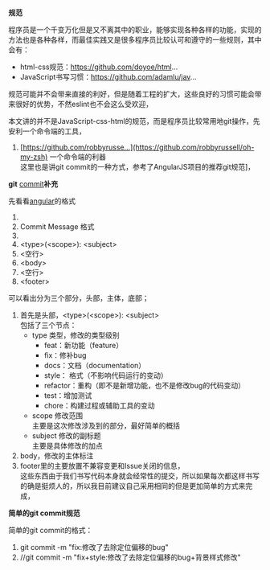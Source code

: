 **规范**

程序员是一个千变万化但是又不离其中的职业，能够实现各种各样的功能，实现的方法也是各种各样，而最佳实践又是很多程序员比较认可和遵守的一些规则，其中会有：

-   html-css规范：https://github.com/doyoe/html...
-   JavaScript书写习惯：https://github.com/adamlu/jav...

规范可能并不会带来直接的利好，但是随着工程的扩大，这些良好的习惯可能会带来很好的优势，不然eslint也不会这么受欢迎，

本文讲的并不是JavaScript-css-html的规范，而是程序员比较常用地git操作，先安利一个命令端的工具，

1.  [https://github.com/robbyrusse...](https://github.com/robbyrussell/oh-my-zsh) 一个命令端的利器  
    这里也是讲git commit的一种方式，参考了AngularJS项目的推荐git规范]，

**git** [commit](https://so.csdn.net/so/search?q=commit&spm=1001.2101.3001.7020)**补充**

先看看[angular](https://so.csdn.net/so/search?q=angular&spm=1001.2101.3001.7020)的格式

1.  
2.  Commit Message 格式
3.  
4.  \<type\>(\<scope\>): \<subject\>
5.  \<空行\>
6.  \<body\>
7.  \<空行\>
8.  \<footer\>

可以看出分为三个部分，头部，主体，底部；

1.  首先是头部，\<type\>(\<scope\>): \<subject\>  
    包括了三个节点：
    -   type 类型，修改的类型级别
        -   feat：新功能（feature）
        -   fix：修补bug
        -   docs：文档（documentation）
        -   style： 格式（不影响代码运行的变动）
        -   refactor：重构（即不是新增功能，也不是修改bug的代码变动）
        -   test：增加测试
        -   chore：构建过程或辅助工具的变动
    -   scope 修改范围  
        主要是这次修改涉及到的部分，最好简单的概括
    -   subject 修改的副标题  
        主要是具体修改的加点
2.  body，修改的主体标注
3.  footer里的主要放置不兼容变更和Issue关闭的信息，  
    这些东西由于我们书写代码本身就会经常性的提交，所以如果每次都这样书写的确是挺烦人的，所以我目前建议自己采用相同的但是更加简单的方式来完成，

**简单的git commit规范**

简单的git commit的格式：

1.  git commit -m "fix:修改了去除定位偏移的bug"
2.  //git commit -m "fix+style:修改了去除定位偏移的bug+背景样式修改"
